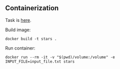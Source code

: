 ## Containerization

Task is [here](https://docs.google.com/document/d/1CrWx350_j5s2YCWaI8trDccIRJC2aRDHHL46uUp6weo/edit).

Build image:
```
docker build -t stars .
```

Run container:
```
docker run --rm -it -v "$(pwd)/volume:/volume" -e INPUT_FILE=input_file.txt stars 
```